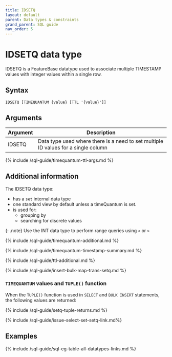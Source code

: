 ```yaml
---
title: IDSETQ
layout: default
parent: Data types & constraints
grand_parent: SQL guide
nav_order: 5
---
```


# IDSETQ data type

IDSETQ is a FeatureBase datatype used to associate multiple TIMESTAMP values with integer values within a single row.

## Syntax

```
IDSETQ [TIMEQUANTUM {value} [TTL '{value}']]
```

## Arguments

| Argument | Description |
|---|---|
| IDSETQ | Data type used where there is a need to set multiple ID values for a single column |
{% include /sql-guide/timequantum-ttl-args.md %}

## Additional information

The IDSETQ data type:
* has a `set` internal data type
* one standard view by default unless a timeQuantum is set.
* is used for:
  * grouping by
  * searching for discrete values

{: .note}
Use the INT data type to perform range queries using `<` or `>`

{% include /sql-guide/timequantum-additional.md %}

{% include /sql-guide/timequantum-timestamp-summary.md %}

{% include /sql-guide/ttl-additional.md %}

{% include /sql-guide/insert-bulk-map-trans-setq.md %}

### `TIMEQUANTUM` values and `TUPLE()` function

When the `TUPLE()` function is used in `SELECT` and `BULK INSERT` statements, the following values are returned:

{% include /sql-guide/setq-tuple-returns.md %}

{% include /sql-guide/issue-select-set-setq-link.md%}

## Examples

{% include /sql-guide/sql-eg-table-all-datatypes-links.md %}
